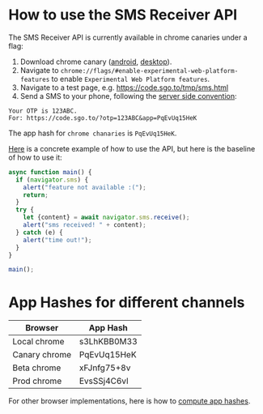 # How to use the SMS Receiver API

The SMS Receiver API is currently available in chrome canaries under a flag:

1) Download chrome canary ([android](https://play.google.com/store/apps/details?id=com.chrome.canary), [desktop](https://www.google.com/chrome/canary/)).
2) Navigate to `chrome://flags/#enable-experimental-web-platform-features` to enable `Experimental Web Platform features`.
3) Navigate to a test page, e.g. https://code.sgo.to/tmp/sms.html
4) Send a SMS to your phone, following the [server side convention](https://github.com/samuelgoto/sms-receiver#formatting):

```
Your OTP is 123ABC.
For: https://code.sgo.to/?otp=123ABC&app=PqEvUq15HeK
```

The app hash for `chrome chanaries` is `PqEvUq15HeK`.

[Here](https://code.sgo.to/tmp/sms-receiver.js) is a concrete example of how to use the API, but here is the baseline of how to use it:

```javascript
async function main() {
  if (navigator.sms) {
    alert("feature not available :(");
    return;
  }
  try {
    let {content} = await navigator.sms.receive();
    alert("sms received! " + content);
  } catch (e) {
    alert("time out!");
  }
}

main();
```

# App Hashes for different channels

| Browser        | App Hash      |
| -------------  | ------------- |
| Local chrome   | s3LhKBB0M33   |
| Canary chrome  | PqEvUq15HeK   |
| Beta chrome    | xFJnfg75+8v   |
| Prod chrome    | EvsSSj4C6vl   |

For other browser implementations, here is how to [compute app hashes](https://developers.google.com/identity/sms-retriever/verify#computing_your_apps_hash_string).


